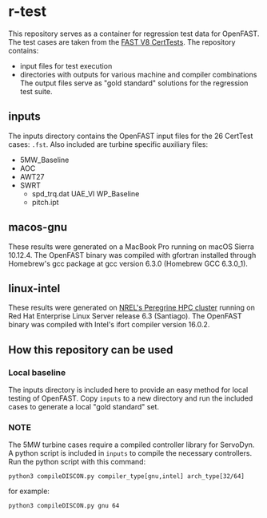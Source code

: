 # r-test

This repository serves as a container for regression test data for OpenFAST. The test cases are taken from the [FAST V8 CertTests](https://github.com/NWTC/FAST/tree/master/CertTest). The repository contains:
- input files for test execution
- directories with outputs for various machine and compiler combinations
The output files serve as "gold standard" solutions for the regression test suite.

## inputs
The inputs directory contains the OpenFAST input files for the 26 CertTest cases: `.fst`. Also included are turbine specific auxiliary files:
- 5MW_Baseline
- AOC
- AWT27
- SWRT
  - spd_trq.dat
UAE_VI
WP_Baseline
  - pitch.ipt

## macos-gnu
These results were generated on a MacBook Pro running on macOS Sierra 10.12.4. The OpenFAST binary was compiled with gfortran installed through Homebrew's gcc package at gcc version 6.3.0 (Homebrew GCC 6.3.0_1).

## linux-intel
These results were generated on [NREL's Peregrine HPC cluster](https://hpc.nrel.gov/users/systems/peregrine) running on Red Hat Enterprise Linux Server release 6.3 (Santiago). The OpenFAST binary was compiled with Intel's ifort compiler version 16.0.2.

## How this repository can be used
### Local baseline
The inputs directory is included here to provide an easy method for local testing of OpenFAST. Copy `inputs` to a new directory and run the included cases to generate a local "gold standard" set.
### NOTE
The 5MW turbine cases require a compiled controller library for ServoDyn. A python script is included in `inputs` to compile the necessary controllers. Run the python script with this command:

`python3 compileDISCON.py compiler_type[gnu,intel] arch_type[32/64]`

for example:

`python3 compileDISCON.py gnu 64`
